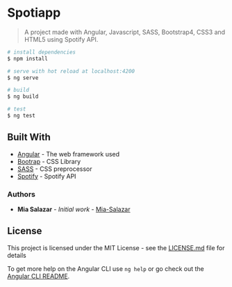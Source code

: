 # Spotiapp

> A project made with Angular, Javascript, SASS, Bootstrap4, CSS3 and HTML5 using Spotify API. 

``` bash
# install dependencies
$ npm install

# serve with hot reload at localhost:4200
$ ng serve

# build
$ ng build

# test
$ ng test

```

## Built With

* [Angular](https://github.com/angular//) - The web framework used
* [Bootrap](https://getbootstrap.com/) - CSS Library
* [SASS](https://sass-lang.com/) - CSS preprocessor
* [Spotify](https://developer.spotify.com/documentation/web-api/) - Spotify API




### Authors

* **Mia Salazar** - *Initial work* - [Mia-Salazar](https://github.com/Mia-Salazar)

## License

This project is licensed under the MIT License - see the [LICENSE.md](LICENSE.md) file for details

To get more help on the Angular CLI use `ng help` or go check out the [Angular CLI README](https://github.com/angular/angular-cli/blob/master/README.md).
